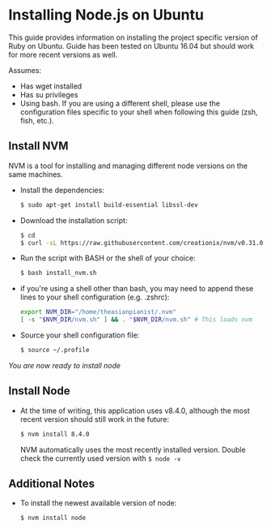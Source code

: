 # Installing Node.js on Ubuntu
This guide provides information on installing the project specific version of Ruby on Ubuntu. Guide has been tested on Ubuntu 16.04 but should work for more recent versions as well.

Assumes:
- Has wget installed
- Has su privileges
- Using bash. If you are using a different shell, please use the configuration files specific to your shell when following this guide (zsh, fish, etc.).

## Install NVM
NVM is a tool for installing and managing different node versions on the same machines.

- Install the dependencies:
    ```bash
    $ sudo apt-get install build-essential libssl-dev
    ```

- Download the installation script:
    ```bash
    $ cd
    $ curl -sL https://raw.githubusercontent.com/creationix/nvm/v0.31.0/install.sh -o install_nvm.sh
    ```

- Run the script with BASH or the shell of your choice:
    ```bash
    $ bash install_nvm.sh
    ```
- if you're using a shell other than bash, you may need to append these lines to your shell configuration (e.g. .zshrc):
    ```bash
    export NVM_DIR="/home/theasianpianist/.nvm"
    [ -s "$NVM_DIR/nvm.sh" ] && . "$NVM_DIR/nvm.sh" # This loads nvm
    ```

- Source your shell configuration file:
    ```bash
    $ source ~/.profile
    ```

*You are now ready to install node*

## Install Node
- At the time of writing, this application uses v8.4.0, although the most recent version should still work in the future:
    ```bash
    $ nvm install 8.4.0
    ```
    NVM automatically uses the most recently installed version. Double check the currently used version with `$ node -v`


## Additional Notes
- To install the newest available version of node:
    ```bash
    $ nvm install node
    ```
